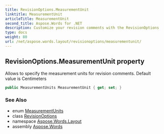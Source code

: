 ```yaml
---
title: RevisionOptions.MeasurementUnit
linktitle: MeasurementUnit
articleTitle: MeasurementUnit
second_title: Aspose.Words for .NET
description: Customize your revision comments with the RevisionOptions MeasurementUnit property. Easily set measurement units, with Centimeters as the default.
type: docs
weight: 80
url: /net/aspose.words.layout/revisionoptions/measurementunit/
---
```

## RevisionOptions.MeasurementUnit property

Allows to specify the measurement units for revision comments. Default value is Centimeters

```csharp
public MeasurementUnits MeasurementUnit { get; set; }
```

### See Also

* enum [MeasurementUnits](../../../aspose.words/measurementunits/)
* class [RevisionOptions](../)
* namespace [Aspose.Words.Layout](../../../aspose.words.layout/)
* assembly [Aspose.Words](../../../)
